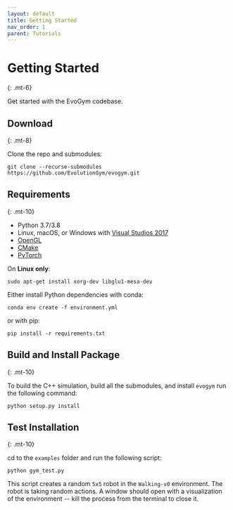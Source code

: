 ```yaml
---
layout: default
title: Getting Started
nav_order: 1
parent: Tutorials
---
```


# Getting Started
{: .mt-6}

Get started with the EvoGym codebase.

## Download
{: .mt-8}

Clone the repo and submodules:

```shell
git clone --recurse-submodules https://github.com/EvolutionGym/evogym.git
```

## Requirements
{: .mt-10}

* Python 3.7/3.8
* Linux, macOS, or Windows with [Visual Studios 2017](https://visualstudio.microsoft.com/vs/older-downloads/)
* [OpenGL](https://www.opengl.org//)
* [CMake](https://cmake.org/download/)
* [PyTorch](http://pytorch.org/)

<!--- (See [installation instructions](#opengl-installation-on-unix-based-systems) on Unix based systems) --->

On **Linux only**:

```shell
sudo apt-get install xorg-dev libglu1-mesa-dev
```

Either install Python dependencies with conda:

```shell
conda env create -f environment.yml
```

or with pip:

```shell
pip install -r requirements.txt
```

## Build and Install Package
{: .mt-10}

To build the C++ simulation, build all the submodules, and install `evogym` run the following command:

```shell
python setup.py install
``` 

## Test Installation
{: .mt-10}

cd to the `examples` folder and run the following script:

```shell
python gym_test.py
```

This script creates a random `5x5` robot in the `Walking-v0` environment. The robot is taking random actions. A window should open with a visualization of the environment -- kill the process from the terminal to close it.
